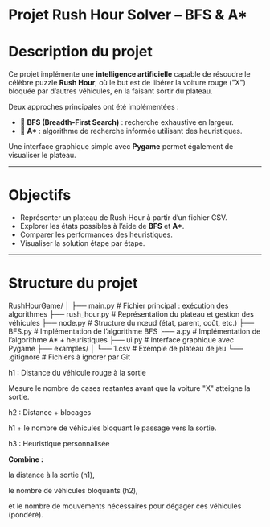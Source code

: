 #  Projet Rush Hour Solver – BFS & A*

# Description du projet
Ce projet implémente une **intelligence artificielle** capable de résoudre le célèbre puzzle **Rush Hour**, où le but est de libérer la voiture rouge ("X") bloquée par d’autres véhicules, en la faisant sortir du plateau.

Deux approches principales ont été implémentées :
- 🔹 **BFS (Breadth-First Search)** : recherche exhaustive en largeur.
- 🔹 **A\*** : algorithme de recherche informée utilisant des heuristiques.

Une interface graphique simple avec **Pygame** permet également de visualiser le plateau.

---

# Objectifs
- Représenter un plateau de Rush Hour à partir d’un fichier CSV.  
- Explorer les états possibles à l’aide de **BFS** et **A\***.  
- Comparer les performances des heuristiques.  
- Visualiser la solution étape par étape.

---

# Structure du projet

RushHourGame/
│
├── main.py # Fichier principal : exécution des algorithmes
├── rush_hour.py # Représentation du plateau et gestion des véhicules
├── node.py # Structure du nœud (état, parent, coût, etc.)
├── BFS.py # Implémentation de l’algorithme BFS
├── a.py # Implémentation de l’algorithme A* + heuristiques
├── ui.py # Interface graphique avec Pygame
├── examples/
│ └── 1.csv # Exemple de plateau de jeu
└── .gitignore # Fichiers à ignorer par Git

h1 : Distance du véhicule rouge à la sortie

Mesure le nombre de cases restantes avant que la voiture "X" atteigne la sortie.

h2 : Distance + blocages

h1 + le nombre de véhicules bloquant le passage vers la sortie.

h3 : Heuristique personnalisée

**Combine :**

la distance à la sortie (h1),

le nombre de véhicules bloquants (h2),

et le nombre de mouvements nécessaires pour dégager ces véhicules (pondéré).
